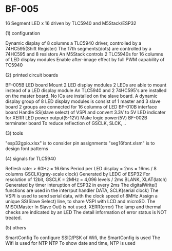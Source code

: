 # BF-005
16 Segment LED x 16  driven by TLC5940 and M5Stack/ESP32

(1) configuration

Dynamic display of 8 columns a TLC5940 driver, controlled by a 74HC595(Shift Register)
The 17th segments(dots) are controlled by a 74HC595 and 8 resistors
An M5Stack controls 2 TLC5940s for 16 columns of LED display modules
Enable after-image effect by full PWM capability of TC5940

(2) printed circuit boards

BF-005B LED board
Mount 2 LED display modules
2 LEDs are able to mount instead of a LED display module
An TLC5940 and 2 74HC595's are installed on the master board.
No ICs are installed on the slave board.
A dynamic display group of 8 LED display modules is consist of 1 master and 3 slave board
2 groups are connected for 16 columns of LED
BF-010B interface board
Handle SS(slave select) of VSPI and convert 3.3V to 5V
LED indicater for XERR
LED power output(5-12V)
Make logic power(5V)
BF-002B terminater board
To reduce reflection of GSCLK, SLCK, ..

(3) tools

"esp32gpio.xlsx" is to consider pin assignments
"seg16font.xlsm" is to design font patterns

(4) signals for TLC5940

Reflesh rate: > 60Hz = 16.6ms
Period per LED display = 2ms = 16ms / 8 columns
GSCLK(gray-scale clock)
Generated by LEDC of ESP32
For resolution of 12bit, GSCLK = 2MHz = 4,096 levels / 2ms
BLANK, XLAT(latch)
Generated by timer interuption of ESP32 in every 2ms
The digitalWrite() functions are used in the interrput handler
DATA, SCLK(serial clock)
The VSPI is used to send serial data, with the clock speed of 8MHz
Assign a unique SS(Slave Select) line, to share VSPI with LCD and microSD.
The MISO(Master In Slave Out) is not used.
XERR(error)
The lamp and thermal checks are indicated by an LED
The detail information of error status is NOT treated.

(5) others

SmartConfig
To configure SSID/PSK of Wifi, the SmartConfig is used
The Wifi is used for NTP
NTP
To show date and time, NTP is used
